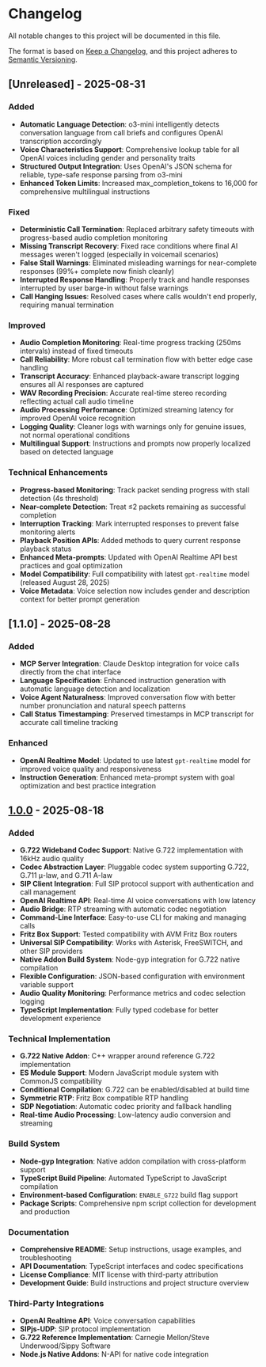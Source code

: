 # Changelog

All notable changes to this project will be documented in this file.

The format is based on [Keep a Changelog](https://keepachangelog.com/en/1.0.0/),
and this project adheres to [Semantic Versioning](https://semver.org/spec/v2.0.0.html).

## [Unreleased] - 2025-08-31

### Added
- **Automatic Language Detection**: o3-mini intelligently detects conversation language from call briefs and configures OpenAI transcription accordingly
- **Voice Characteristics Support**: Comprehensive lookup table for all OpenAI voices including gender and personality traits
- **Structured Output Integration**: Uses OpenAI's JSON schema for reliable, type-safe response parsing from o3-mini
- **Enhanced Token Limits**: Increased max_completion_tokens to 16,000 for comprehensive multilingual instructions

### Fixed
- **Deterministic Call Termination**: Replaced arbitrary safety timeouts with progress-based audio completion monitoring
- **Missing Transcript Recovery**: Fixed race conditions where final AI messages weren't logged (especially in voicemail scenarios)
- **False Stall Warnings**: Eliminated misleading warnings for near-complete responses (99%+ complete now finish cleanly)
- **Interrupted Response Handling**: Properly track and handle responses interrupted by user barge-in without false warnings
- **Call Hanging Issues**: Resolved cases where calls wouldn't end properly, requiring manual termination

### Improved
- **Audio Completion Monitoring**: Real-time progress tracking (250ms intervals) instead of fixed timeouts
- **Call Reliability**: More robust call termination flow with better edge case handling  
- **Transcript Accuracy**: Enhanced playback-aware transcript logging ensures all AI responses are captured
- **WAV Recording Precision**: Accurate real-time stereo recording reflecting actual call audio timeline
- **Audio Processing Performance**: Optimized streaming latency for improved OpenAI voice recognition
- **Logging Quality**: Cleaner logs with warnings only for genuine issues, not normal operational conditions
- **Multilingual Support**: Instructions and prompts now properly localized based on detected language

### Technical Enhancements
- **Progress-based Monitoring**: Track packet sending progress with stall detection (4s threshold)
- **Near-complete Detection**: Treat ≤2 packets remaining as successful completion
- **Interruption Tracking**: Mark interrupted responses to prevent false monitoring alerts  
- **Playback Position APIs**: Added methods to query current response playback status
- **Enhanced Meta-prompts**: Updated with OpenAI Realtime API best practices and goal optimization
- **Model Compatibility**: Full compatibility with latest `gpt-realtime` model (released August 28, 2025)
- **Voice Metadata**: Voice selection now includes gender and description context for better prompt generation

## [1.1.0] - 2025-08-28

### Added
- **MCP Server Integration**: Claude Desktop integration for voice calls directly from the chat interface
- **Language Specification**: Enhanced instruction generation with automatic language detection and localization
- **Voice Agent Naturalness**: Improved conversation flow with better number pronunciation and natural speech patterns
- **Call Status Timestamping**: Preserved timestamps in MCP transcript for accurate call timeline tracking

### Enhanced  
- **OpenAI Realtime Model**: Updated to use latest `gpt-realtime` model for improved voice quality and responsiveness
- **Instruction Generation**: Enhanced meta-prompt system with goal optimization and best practice integration

## [1.0.0] - 2025-08-18

### Added
- **G.722 Wideband Codec Support**: Native G.722 implementation with 16kHz audio quality
- **Codec Abstraction Layer**: Pluggable codec system supporting G.722, G.711 μ-law, and G.711 A-law
- **SIP Client Integration**: Full SIP protocol support with authentication and call management
- **OpenAI Realtime API**: Real-time AI voice conversations with low latency
- **Audio Bridge**: RTP streaming with automatic codec negotiation
- **Command-Line Interface**: Easy-to-use CLI for making and managing calls
- **Fritz Box Support**: Tested compatibility with AVM Fritz Box routers
- **Universal SIP Compatibility**: Works with Asterisk, FreeSWITCH, and other SIP providers
- **Native Addon Build System**: Node-gyp integration for G.722 native compilation
- **Flexible Configuration**: JSON-based configuration with environment variable support
- **Audio Quality Monitoring**: Performance metrics and codec selection logging
- **TypeScript Implementation**: Fully typed codebase for better development experience

### Technical Implementation
- **G.722 Native Addon**: C++ wrapper around reference G.722 implementation
- **ES Module Support**: Modern JavaScript module system with CommonJS compatibility
- **Conditional Compilation**: G.722 can be enabled/disabled at build time
- **Symmetric RTP**: Fritz Box compatible RTP handling
- **SDP Negotiation**: Automatic codec priority and fallback handling
- **Real-time Audio Processing**: Low-latency audio conversion and streaming

### Build System
- **Node-gyp Integration**: Native addon compilation with cross-platform support
- **TypeScript Build Pipeline**: Automated TypeScript to JavaScript compilation
- **Environment-based Configuration**: `ENABLE_G722` build flag support
- **Package Scripts**: Comprehensive npm script collection for development and production

### Documentation
- **Comprehensive README**: Setup instructions, usage examples, and troubleshooting
- **API Documentation**: TypeScript interfaces and codec specifications
- **License Compliance**: MIT license with third-party attribution
- **Development Guide**: Build instructions and project structure overview

### Third-Party Integrations
- **OpenAI Realtime API**: Voice conversation capabilities
- **SIPjs-UDP**: SIP protocol implementation
- **G.722 Reference Implementation**: Carnegie Mellon/Steve Underwood/Sippy Software
- **Node.js Native Addons**: N-API for native code integration

[1.0.0]: https://github.com/username/ai-voice-agent/releases/tag/v1.0.0